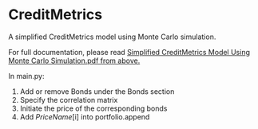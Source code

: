 # CreditMetrics
A simplified CreditMetrics model using Monte Carlo simulation. 

For full documentation, please read [Simplified CreditMetrics Model Using Monte Carlo Simulation.pdf from above.](https://github.com/jamesckcc/CreditMetrics/blob/main/Simplified%20CreditMetrics%20Model%20Using%20Monte%20Carlo%20Simulation.pdf)

In main.py:
1. Add or remove Bonds under the Bonds section
2. Specify the correlation matrix 
3. Initiate the price of the corresponding bonds
4. Add *PriceName*[i] into portfolio.append


